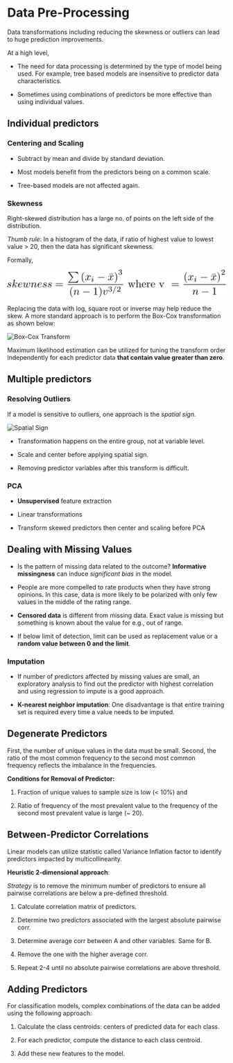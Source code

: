 # Data Pre-Processing

Data transformations including reducing the skewness or outliers can
lead to huge prediction improvements.

At a high level,

- The need for data processing is determined by the type of model being used. For
example, tree based models are insensitive to predictor data characteristics.

- Sometimes using combinations of predictors be more effective than using individual
values.

## Individual predictors

### Centering and Scaling

- Subtract by mean and divide by standard deviation.

- Most models benefit from the predictors being on a common scale.

- Tree-based models are not affected again.

### Skewness

Right-skewed distribution has a large no. of points on the left side of the distribution.

_Thumb rule_: In a histogram of the data, if ratio of highest value to lowest value > 20, then the data has
significant skewness.

Formally,

![Skewness](/images/chapter-3/skewness.png "Skewness Expression")

Replacing the data with log, square root or inverse may help reduce the skew. A
more standard approach is to perform the Box-Cox transformation as shown below:

![Box-Cox Transform](/images/chapter-4/box_cox.png "Box-Cox transformation")

Maximum likelihood estimation can be utilized for tuning the transform order
independently for each predictor data **that contain value greater than zero**.

## Multiple predictors

### Resolving Outliers

If a model is sensitive to outliers, one approach is the *spatial sign*.

![Spatial Sign](/images/chapter-4/spatial_sign.png "Spatial Sign")

- Transformation happens on the entire group, not at variable level.

- Scale and center before applying spatial sign.

- Removing predictor variables after this transform is difficult.


### PCA

- **Unsupervised** feature extraction

- Linear transformations

- Transform skewed predictors then center and scaling before PCA

## Dealing with Missing Values

- Is the pattern of missing data related to the outcome? **Informative missingness**
can induce *significant bias* in the model.

- People are more compelled to rate products when they have strong opinions. In this case,
data is more likely to be polarized with only few values in the middle of the rating range.

- **Censored data** is different from missing data. Exact value is missing but something is
known about the value for e.g., out of range.

- If below limit of detection, limit can be used as replacement value or a **random value between 0 and the limit**.

### Imputation

- If number of predictors affected by missing values are small, an exploratory analysis
to find out the predictor with highest correlation and using regression to impute is a good approach.

- **K-nearest neighbor imputation**: One disadvantage is that entire training set is required
every time a value needs to be imputed.

## Degenerate Predictors

First, the number of unique values in the data must be small. Second, the ratio of the most common frequency to the second most common frequency reflects the imbalance in the frequencies.

**Conditions for Removal of Predictor:**

1. Fraction of unique values to sample size is low (< 10%) and

2. Ratio of frequency of the most prevalent value to the frequency of the second
most prevalent value is large (~ 20).

## Between-Predictor Correlations

Linear models can utilize statistic called Variance Inflation factor
to identify predictors impacted by multicollinearity.


**Heuristic 2-dimensional approach**:

*Strategy* is to remove the minimum number of predictors to ensure all pairwise
correlations are below a pre-defined threshold.

1. Calculate correlation matrix of predictors.

2. Determine two predictors associated with the largest absolute pairwise corr.

3. Determine average corr between A and other variables. Same for B.

4. Remove the one with the higher average corr.

5. Repeat 2-4 until no absolute pairwise correlations are above threshold.

## Adding Predictors

For classification models, complex combinations of the data can be added using the
following approach:

1. Calculate the class centroids: centers of predicted data for each class.

2. For each predictor, compute the distance to each class centroid.

3. Add these new features to the model.
